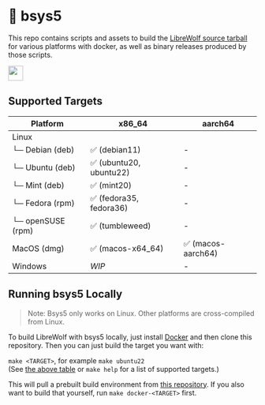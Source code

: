 # 🔨 bsys5

This repo contains scripts and assets to build the
[LibreWolf source tarball](https://gitlab.com/librewolf-community/browser/source)
for various platforms with docker, as well as binary releases produced by those
scripts.

<a href="https://gitlab.com/librewolf-community/browser/bsys5/-/releases"><img src="https://img.shields.io/badge/%F0%9F%93%A5-Go to Releases-blue?style=flat" height="30px"></a>

## <a id="targets"></a> Supported Targets

| Platform          | x86_64                  | aarch64            |
| ----------------- | ----------------------- | ------------------ |
| Linux             |                         |                    |
| └─ Debian (deb)   | ✅ (debian11)           | -                  |
| └─ Ubuntu (deb)   | ✅ (ubuntu20, ubuntu22) | -                  |
| └─ Mint (deb)     | ✅ (mint20)             | -                  |
| └─ Fedora (rpm)   | ✅ (fedora35, fedora36) | -                  |
| └─ openSUSE (rpm) | ✅ (tumbleweed)         | -                  |
| MacOS (dmg)       | ✅ (macos-x64_64)       | ✅ (macos-aarch64) |
| Windows           | _WIP_                   | -                  |

## Running bsys5 Locally

> Note: Bsys5 only works on Linux. Other platforms are cross-compiled from
> Linux.

To build LibreWolf with bsys5 locally, just install
[Docker](https://docs.docker.com/engine/install/) and then clone this
repository. Then you can just build the target you want with:

`make <TARGET>`, for example `make ubuntu22`\
(See [the above table](#targets) or `make help` for a list of supported targets.)

This will pull a prebuilt build environment from
[this repository](https://gitlab.com/librewolf-community/browser/bsys5/container_registry).
If you also want to build that yourself, run `make docker-<TARGET>` first.
